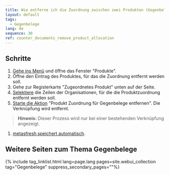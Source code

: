 ```yaml
---
title: Wie entferne ich die Zuordnung zwischen zwei Produkten (Gegenbelege)?
layout: default
tags:
  - Gegenbelege  
lang: de
sequence: 30
ref: counter_documents_remove_product_allocation
---
```


## Schritte
1. [Gehe ins Menü](Menu) und öffne das Fenster "Produkte".
1. Öffne den Eintrag des Produktes, für das die Zuordnung entfernt werden soll.
1. Gehe zur Registerkarte "Zugeordnetes Produkt" unten auf der Seite.
1. [Selektiere](AuswahlBelege) die Zeilen der Organisationen, für die die Produktzuordnung entfernt werden soll.
1. [Starte die Aktion](AktionStarten#aktionsmenue) "Produkt Zuordnung für Gegenbelege entfernen". Die Verknüpfung wird entfernt.
 >**Hinweis:** Dieser Prozess wird nur bei einer bestehenden Verknüpfung angezeigt.

1. [metasfresh speichert automatisch](Speicheranzeige).

## Weitere Seiten zum Thema Gegenbelege

{% include tag_linklist.html lang=page.lang pages=site.webui_collection tag="Gegenbelege" suppress_secondary_pages=""%}
